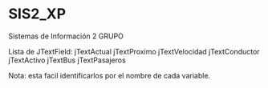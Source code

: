 # SIS2_XP
Sistemas de Información 2 
GRUPO

Lista de JTextField:
  jTextActual
  jTextProximo
  jTextVelocidad
  jTextConductor
  jTextActivo
  jTextBus
  jTextPasajeros
  
  Nota: esta facil identificarlos por el nombre de cada variable.
